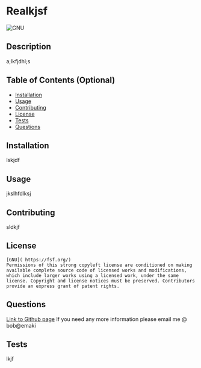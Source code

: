 # Realkjsf
  ![GNU](https://img.shields.io/badge/license-GNU-brightgreen)

  ## Description
  a;lkfjdhl;s

  ## Table of Contents (Optional)
  
  - [Installation](#installation)
  - [Usage](#usage)
  - [Contributing](#contributing)
  - [License](#license)
  - [Tests](#tests)
  - [Questions](#questions)

  ## Installation
  lskjdf

  
  
  
  ## Usage
  jkslhfdlksj

 
  
  ## Contributing
  sldkjf
  
  
  
  ## License
  
    [GNU]( https://fsf.org/)
    Permissions of this strong copyleft license are conditioned on making available complete source code of licensed works and modifications, which include larger works using a licensed work, under the same license. Copyright and license notices must be preserved. Contributors provide an express grant of patent rights.

  

  
  
  
  ## Questions
  [Link to Github page](https://github.com/lkjdsfgg)
  If you need any more information please email me @ bob@emaki
  
  
  
  ## Tests
  lkjf
  
  
